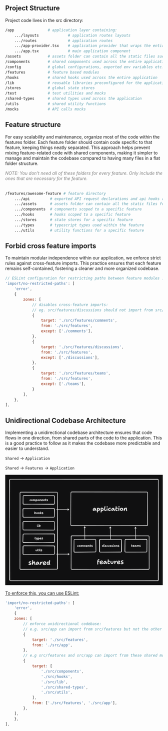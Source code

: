 ## Project Structure

Project code lives in the src directory:

```sh
/app               # application layer containing:
    .../layouts             # application routes layouts
    .../routes              # application routes
    .../app-provider.tsx    # application provider that wraps the entire application with global providers.
    .../app.tsx             # main application component
/assets            # assets folder can contain all the static files such as images, fonts, etc.
/components        # shared components used across the entire application
/config            # global configurations, exported env variables etc.
/features          # feature based modules
/hooks             # shared hooks used across the entire application
/lib               # reusable libraries preconfigured for the application
/stores            # global state stores
/test              # test utilities and mocks
/shared-types      # shared types used across the application
/utils             # shared utility functions
/mocks             # API calls mocks
```

## Feature structure

For easy scalability and maintenance, organize most of the code within the features folder. Each feature folder should contain code specific to that feature, keeping things neatly separated. This approach helps prevent mixing feature-related code with shared components, making it simpler to manage and maintain the codebase compared to having many files in a flat folder structure.

<span style="color: gray; font-style: italic;">
    NOTE: You don't need all of these folders for every feature. Only include the ones that are necessary for the feature.
    </br></br>
</span>

```sh
/features/awesome-feature # feature directory
    .../api         # exported API request declarations and api hooks related to a specific feature
    .../assets      # assets folder can contain all the static files for a specific feature
    .../components  # components scoped to a specific feature
    .../hooks       # hooks scoped to a specific feature
    .../stores      # state stores for a specific feature
    .../types       # typescript types used within the feature
    .../utils       # utility functions for a specific feature
```

## Forbid cross feature imports

To maintain modular independence within our application, we enforce strict rules against cross-feature imports. This practice ensures that each feature remains self-contained, fostering a cleaner and more organized codebase.

```js
// ESLint configuration for restricting paths between feature modules .eslintrc
'import/no-restricted-paths': [
    'error',
    {
        zones: [
            // disables cross-feature imports:
            // eg. src/features/discussions should not import from src/features/comments, etc.
            {
                target: './src/features/comments',
                from: './src/features',
                except: ['./comments'],
            },
            {
                target: './src/features/discussions',
                from: './src/features',
                except: ['./discussions'],
            },
            {
                target: './src/features/teams',
                from: './src/features',
                except: ['./teams'],
            }
        ],
    },
],
```

## Unidirectional Codebase Architecture

Implementing a unidirectional codebase architecture ensures that code flows in one direction, from shared parts of the code to the application.
This is a good practice to follow as it makes the codebase more predictable and easier to understand.

`Shared` → `Application`

`Shared` → `Features` → `Application`

![Unidirectional Codebase Architecture diagram](assets/unidirectional-codebase.png)

[To enforce this, you can use ESLint:](#unidirectional-codebase-eslint-rule)

```js
'import/no-restricted-paths': [
    'error',
    {
    zones: [
        // enforce unidirectional codebase:
        // e.g. src/app can import from src/features but not the other way around
        {
            target: './src/features',
            from: './src/app',
        },
        // e.g src/features and src/app can import from these shared modules but not the other way around
        {
            target: [
                './src/components',
                './src/hooks',
                './src/lib',
                './src/shared-types',
                './src/utils',
            ],
            from: ['./src/features', './src/app'],
        },
    ],
    },
],
```
